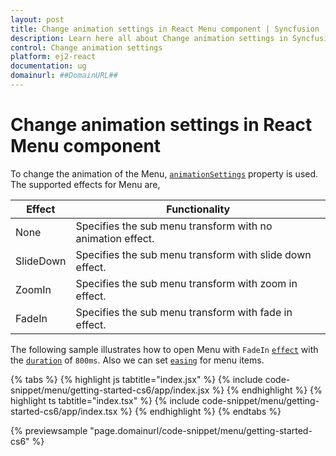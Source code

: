 ```yaml
---
layout: post
title: Change animation settings in React Menu component | Syncfusion
description: Learn here all about Change animation settings in Syncfusion React Menu component of Syncfusion Essential JS 2 and more.
control: Change animation settings 
platform: ej2-react
documentation: ug
domainurl: ##DomainURL##
---
```


# Change animation settings in React Menu component

To change the animation of the Menu, [`animationSettings`](https://ej2.syncfusion.com/react/documentation/api/menu/menuAnimationSettingsModel/) property is used. The supported effects for Menu are,

| Effect | Functionality |
| ------------ | ----------------------- |
| None | Specifies the sub menu transform with no animation effect. |
| SlideDown | Specifies the sub menu transform with slide down effect. |
| ZoomIn | Specifies the sub menu transform with zoom in effect. |
| FadeIn | Specifies the sub menu transform with fade in effect. |

The following sample illustrates how to open Menu with `FadeIn` [`effect`](https://ej2.syncfusion.com/react/documentation/api/menu/menuAnimationSettingsModel/#effect) with the [`duration`](https://ej2.syncfusion.com/react/documentation/api/menu/menuAnimationSettingsModel/#duration) of `800ms`. Also we can set [`easing`](https://ej2.syncfusion.com/react/documentation/api/menu/menuAnimationSettingsModel/#easing) for menu items.

{% tabs %}
{% highlight js tabtitle="index.jsx" %}
{% include code-snippet/menu/getting-started-cs6/app/index.jsx %}
{% endhighlight %}
{% highlight ts tabtitle="index.tsx" %}
{% include code-snippet/menu/getting-started-cs6/app/index.tsx %}
{% endhighlight %}
{% endtabs %}

 {% previewsample "page.domainurl/code-snippet/menu/getting-started-cs6" %}
